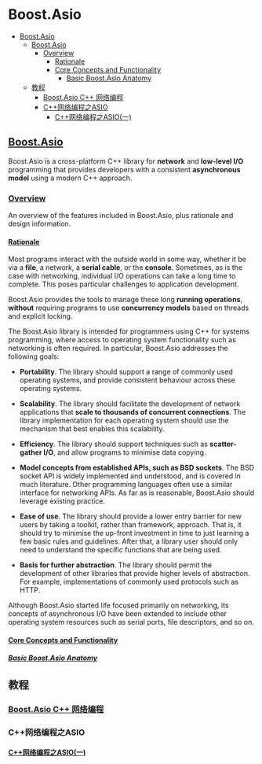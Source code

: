 # Boost.Asio

- [Boost.Asio](#boostasio)
  - [Boost.Asio](#boostasio-1)
    - [Overview](#overview)
      - [Rationale](#rationale)
      - [Core Concepts and Functionality](#core-concepts-and-functionality)
        - [Basic Boost.Asio Anatomy](#basic-boostasio-anatomy)
  - [教程](#%e6%95%99%e7%a8%8b)
    - [Boost.Asio C++ 网络编程](#boostasio-c-%e7%bd%91%e7%bb%9c%e7%bc%96%e7%a8%8b)
    - [C++网络编程之ASIO](#c%e7%bd%91%e7%bb%9c%e7%bc%96%e7%a8%8b%e4%b9%8basio)
      - [C++网络编程之ASIO(一)](#c%e7%bd%91%e7%bb%9c%e7%bc%96%e7%a8%8b%e4%b9%8basio%e4%b8%80)

## [Boost.Asio](https://www.boost.org/doc/libs/1_72_0/doc/html/boost_asio.html)

Boost.Asio is a cross-platform C++ library for **network** and **low-level I/O** programming that provides developers with a consistent **asynchronous model** using a modern C++ approach.

### [Overview](https://www.boost.org/doc/libs/1_72_0/doc/html/boost_asio/overview.html)

An overview of the features included in Boost.Asio, plus rationale and design information.

#### [Rationale](https://www.boost.org/doc/libs/1_72_0/doc/html/boost_asio/overview/rationale.html)

Most programs interact with the outside world in some way, whether it be via a **file**, a network, a **serial cable**, or the **console**. Sometimes, as is the case with networking, individual I/O operations can take a long time to complete. This poses particular challenges to application development.

Boost.Asio provides the tools to manage these long **running operations**, **without** requiring programs to use **concurrency models** based on threads and explicit locking.

The Boost.Asio library is intended for programmers using C++ for systems programming, where access to operating system functionality such as networking is often required. In particular, Boost.Asio addresses the following goals:

- **Portability**. The library should support a range of commonly used operating systems, and provide consistent behaviour across these operating systems. 

- **Scalability**. The library should facilitate the development of network applications that **scale to thousands of concurrent connections**. The library implementation for each operating system should use the mechanism that best enables this scalability. 

- **Efficiency**. The library should support techniques such as **scatter-gather I/O**, and allow programs to minimise data copying.

- **Model concepts from established APIs, such as BSD sockets**. The BSD socket API is widely implemented and understood, and is covered in much literature. Other programming languages often use a similar interface for networking APIs. As far as is reasonable, Boost.Asio should leverage existing practice.

- **Ease of use**. The library should provide a lower entry barrier for new users by taking a toolkit, rather than framework, approach. That is, it should try to minimise the up-front investment in time to just learning a few basic rules and guidelines. After that, a library user should only need to understand the specific functions that are being used.

- **Basis for further abstraction**. The library should permit the development of other libraries that provide higher levels of abstraction. For example, implementations of commonly used protocols such as HTTP.

Although Boost.Asio started life focused primarily on networking, its concepts of asynchronous I/O have been extended to include other operating system resources such as serial ports, file descriptors, and so on.

#### [Core Concepts and Functionality](https://www.boost.org/doc/libs/1_72_0/doc/html/boost_asio/overview/core.html)

##### [Basic Boost.Asio Anatomy](https://www.boost.org/doc/libs/1_72_0/doc/html/boost_asio/overview/core/basics.html)

## 教程

### [Boost.Asio C++ 网络编程](https://mmoaay.gitbooks.io/boost-asio-cpp-network-programming-chinese/content/Chapter1.html)

### C++网络编程之ASIO

#### [C++网络编程之ASIO(一)](https://zhuanlan.zhihu.com/p/37590580)
